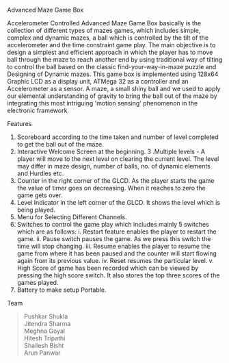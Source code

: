 Advanced Maze Game Box

Accelerometer Controlled Advanced Maze Game Box basically is the collection of different types of mazes games, which includes simple, complex and dynamic mazes, a ball which is controlled by the tilt of the accelerometer and the time constraint game play. The main objective is to design a simplest and efficient approach in which the player has to move ball through the maze to reach another end by using traditional way of tilting to control the ball based on the classic find-your-way-in-maze puzzle and Designing of Dynamic mazes. This game box is implemented using 128x64 Graphic LCD as a display unit, ATMega 32 as a controller and an Accelerometer as a sensor. A maze, a small shiny ball and we used to apply our elemental understanding of gravity to bring the ball out of the maze by integrating this most intriguing 'motion sensing' phenomenon in the electronic framework.

Features

1. Scoreboard according to the time taken and number of level completed to get the ball out of the maze.
2. Interactive Welcome Screen at the beginning.
3 .Multiple levels - A player will move to the next level on clearing the current level. The level may differ in maze design, number of balls, no. of dynamic elements and Hurdles etc.
4. Counter in the right corner of the GLCD. As the player starts the game the value of timer goes on decreasing. When it reaches to zero the game gets over.
5. Level Indicator in the left corner of the GLCD. It shows the level which is being played.
6. Menu for Selecting Different Channels.
7. Switches to control the game play which includes mainly 5 switches which are as follows:
        i. Restart feature enables the player to restart the game. 
        ii. Pause switch pauses the game. As we press this switch the time will stop changing.
        iii. Resume enables the player to resume the game from where it has been paused and the counter will start flowing again from its               previous value.
        iv. Reset resumes the particular level. v. High Score of game has been recorded which can be viewed by pressing the high score                   switch. It also stores the top three scores of the games played.
8. Battery to make setup Portable.

Team

> Pushkar Shukla   
> Jitendra Sharma  
> Meghna Goyal  
> Hitesh Tripathi  
> Shailesh Bisht  
> Arun Panwar   
